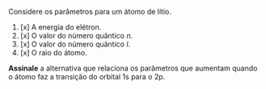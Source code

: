 Considere os parâmetros para um átomo de lítio.

1. [x] A energia do elétron.
2. [x] O valor do número quântico $n$.
3. [x] O valor do número quântico $l$.
4. [x] O raio do átomo.

**Assinale** a alternativa que relaciona os parâmetros que aumentam quando o átomo faz a transição do orbital $\mathrm{1s}$ para o $\mathrm{2p}$.
